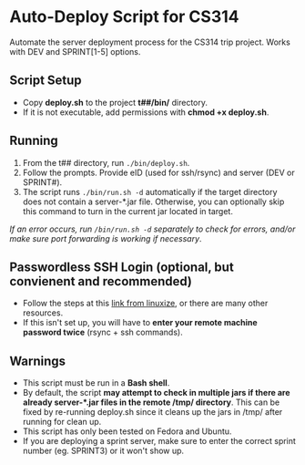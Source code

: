 # Auto-Deploy Script for CS314
Automate the server deployment process for the CS314 trip project. Works with DEV and SPRINT[1-5] options.

## Script Setup
* Copy **deploy.sh** to the project **t##/bin/** directory.
* If it is not executable, add permissions with **chmod +x deploy.sh**.

## Running
1. From the t## directory, run `./bin/deploy.sh`.
1. Follow the prompts. Provide eID (used for ssh/rsync) and server (DEV or SPRINT#).
1. The script runs `./bin/run.sh -d` automatically if the target directory does not contain a server-*.jar file. Otherwise, you can optionally skip this command to turn in the current jar located in target.

*If an error occurs, run *`/bin/run.sh -d`* separately to check for errors, and/or make sure port forwarding is working if necessary*.

## Passwordless SSH Login (optional, but convienent and recommended)
* Follow the steps at this [link from linuxize](https://linuxize.com/post/how-to-setup-passwordless-ssh-login/), or there are many other resources.
* If this isn't set up, you will have to **enter your remote machine password twice** (rsync + ssh commands).

## Warnings
* This script must be run in a **Bash shell**.
* By default, the script **may attempt to check in multiple jars if there are already server-*.jar files in the remote /tmp/ directory**. This can be fixed by re-running deploy.sh since it cleans up the jars in /tmp/ after running for clean up.
* This script has only been tested on Fedora and Ubuntu.
* If you are deploying a sprint server, make sure to enter the correct sprint number (eg. SPRINT3) or it won't show up.

